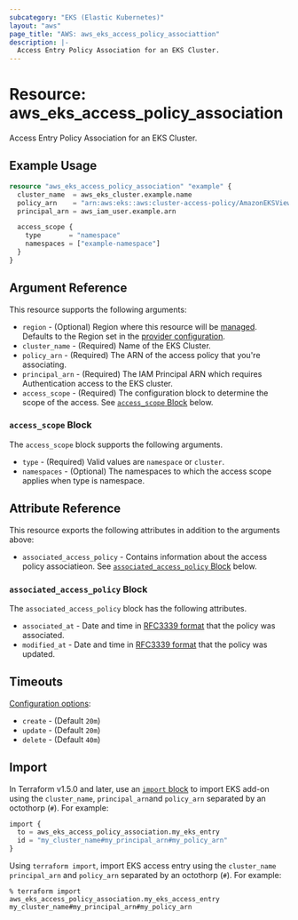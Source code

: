 ```yaml
---
subcategory: "EKS (Elastic Kubernetes)"
layout: "aws"
page_title: "AWS: aws_eks_access_policy_associattion"
description: |-
  Access Entry Policy Association for an EKS Cluster.
---
```


# Resource: aws_eks_access_policy_association

Access Entry Policy Association for an EKS Cluster.

## Example Usage

```terraform
resource "aws_eks_access_policy_association" "example" {
  cluster_name  = aws_eks_cluster.example.name
  policy_arn    = "arn:aws:eks::aws:cluster-access-policy/AmazonEKSViewPolicy"
  principal_arn = aws_iam_user.example.arn

  access_scope {
    type       = "namespace"
    namespaces = ["example-namespace"]
  }
}
```

## Argument Reference

This resource supports the following arguments:

* `region` - (Optional) Region where this resource will be [managed](https://docs.aws.amazon.com/general/latest/gr/rande.html#regional-endpoints). Defaults to the Region set in the [provider configuration](https://registry.terraform.io/providers/hashicorp/aws/latest/docs#aws-configuration-reference).
* `cluster_name` - (Required) Name of the EKS Cluster.
* `policy_arn` - (Required) The ARN of the access policy that you're associating.
* `principal_arn` - (Required) The IAM Principal ARN which requires Authentication access to the EKS cluster.
* `access_scope` - (Required) The configuration block to determine the scope of the access. See [`access_scope` Block](#access_scope-block) below.

### `access_scope` Block

The `access_scope` block supports the following arguments.

* `type` - (Required) Valid values are `namespace` or `cluster`.
* `namespaces` - (Optional) The namespaces to which the access scope applies when type is namespace.

## Attribute Reference

This resource exports the following attributes in addition to the arguments above:

* `associated_access_policy` - Contains information about the access policy associatieon. See [`associated_access_policy` Block](#associated_access_policy-block) below.

### `associated_access_policy` Block

The `associated_access_policy` block has the following attributes.

* `associated_at` - Date and time in [RFC3339 format](https://tools.ietf.org/html/rfc3339#section-5.8) that the policy was associated.
* `modified_at` - Date and time in [RFC3339 format](https://tools.ietf.org/html/rfc3339#section-5.8) that the policy was updated.

## Timeouts

[Configuration options](https://developer.hashicorp.com/terraform/language/resources/syntax#operation-timeouts):

* `create` - (Default `20m`)
* `update` - (Default `20m`)
* `delete` - (Default `40m`)

## Import

In Terraform v1.5.0 and later, use an [`import` block](https://developer.hashicorp.com/terraform/language/import) to import EKS add-on using the `cluster_name`, `principal_arn`and `policy_arn` separated by an octothorp (`#`). For example:

```terraform
import {
  to = aws_eks_access_policy_association.my_eks_entry
  id = "my_cluster_name#my_principal_arn#my_policy_arn"
}
```

Using `terraform import`, import EKS access entry using the `cluster_name` `principal_arn` and `policy_arn` separated by an octothorp (`#`). For example:

```console
% terraform import aws_eks_access_policy_association.my_eks_access_entry my_cluster_name#my_principal_arn#my_policy_arn
```
